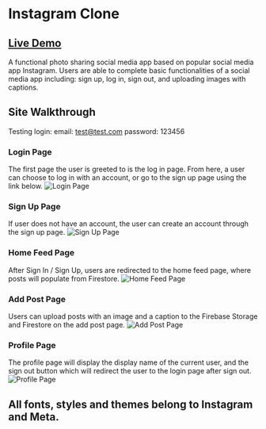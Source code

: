 # Instagram Clone
## [Live Demo](https://instagram-clone-cddec.web.app/)

  A functional photo sharing social media app based on popular social media app Instagram. Users are able to complete basic functionalities of a social media app including: sign up, log in, sign out, and uploading images with captions.
  
## Site Walkthrough
  Testing login: 
    email: test@test.com
    password: 123456
    
### Login Page
  The first page the user is greeted to is the log in page. From here, a user can choose to log in with an account, or go to the sign up page using the link below.
  ![Login Page](https://i.imgur.com/neSAeVH.png)

### Sign Up Page
  If user does not have an account, the user can create an account through the sign up page.
  ![Sign Up Page](https://i.imgur.com/nduAMyf.png)

### Home Feed Page
  After Sign In / Sign Up, users are redirected to the home feed page, where posts will populate from Firestore.
  ![Home Feed Page](https://i.imgur.com/Sjx1Rx3.png)
### Add Post Page
  Users can upload posts with an image and a caption to the Firebase Storage and Firestore on the add post page.
  ![Add Post Page](https://i.imgur.com/rNP4mDF.png)

### Profile Page
  The profile page will display the display name of the current user, and the sign out button which will redirect the user to the login page after sign out.
  ![Profile Page](https://i.imgur.com/6nPAL7J.png)

## All fonts, styles and themes belong to Instagram and Meta.
